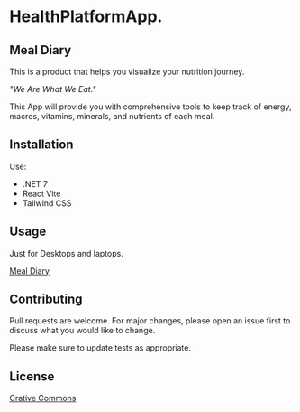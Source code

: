 # HealthPlatformApp.

## Meal Diary

This is a product that helps you visualize your nutrition journey.

_"We Are What We Eat."_
 
This App will provide you with comprehensive tools to keep track of
energy, macros, vitamins, minerals, and nutrients of each meal.

## Installation

Use:
* .NET 7
* React Vite
* Tailwind CSS

## Usage

Just for Desktops and laptops.

[Meal Diary](https://meal-diary.azurewebsites.net/)

## Contributing

Pull requests are welcome. For major changes, please open an issue first
to discuss what you would like to change.

Please make sure to update tests as appropriate.

## License

[Crative Commons](https://github.com/HealthPlatformMadeEasy/HealthPlatformApp/blob/main/LICENSE)
